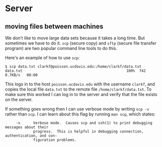 # Server

## moving files between machines

We don't like to move large data sets because it takes a long time.
But sometimes we have to do it.
`scp` (secure copy) and `sftp` (secure file transfer program) are two popular command line tools to do this.

Here's an example of how to use `scp`:

```
$ scp data.txt clarkf@poisson.ucdavis.edu:/home/clarkf/data.txt
data.txt                                                100%  742     0.7KB/s   00:00
```

This logs in to the host `poisson.ucdavis.edu` with the username `clarkf`, and copies the local file `data.txt` to the remote file `/home/clarkf/data.txt`.
To make sure this worked I can log in to the server and verify that the file exists on the server.

If something goes wrong then I can use verbose mode by writing `scp -v` rather than `scp`.
I can learn about this flag by running `man scp`, which states:
```
     -v      Verbose mode.  Causes scp and ssh(1) to print debugging messages about their
             progress.  This is helpful in debugging connection, authentication, and con‐
             figuration problems.
```
